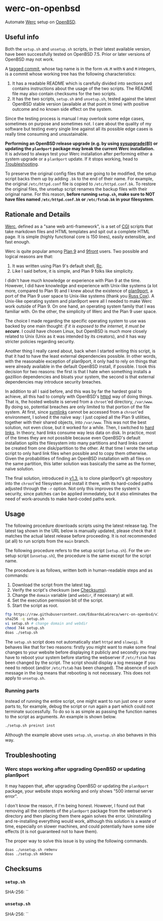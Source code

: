 # werc-on-openbsd

Automate [Werc](http://werc.cat-v.org/) setup on [OpenBSD](https://www.openbsd.org/).

## Useful info

Both the `setup.sh` and `unsetup.sh` scripts, in their latest available version, have been successfully tested on OpenBSD 7.5. Prior or later versions of OpenBSD may not work.

A [tagged commit](https://git-scm.com/book/en/v2/Git-Basics-Tagging), whose tag name is in the form `vN.M` with `N` and `M` integers, is a commit whose working tree has the following characteristics:

1. It has a readable README which is carefully divided into sections and contains instructions about the usage of the two scripts. The README file may also contain checksums for the two scripts.
2. It has the two scripts, `setup.sh` and `unsetup.sh`, tested against the latest OpenBSD stable version (available at that point in time) with positive outcome and no known side effect on the system.

Since the testing process is manual I may overlook some edge cases, sometimes on purpose and sometimes not. I care about the quality of my software but testing every single line against all its possible edge cases is really time consuming and unsustainable.

**Performing an OpenBSD release upgrade (e.g. by using [sysupgrade(8)](https://man.openbsd.org/sysupgrade.8)) or updating the `plan9port` package may break the current Werc installation.** It is advised to always test your Werc installation after performing either a system upgrade or a `plan9port` update. If it stops working, head to [Troubleshooting](#troubleshooting).

To preserve the original config files that are going to be modified, the setup script backs them up by adding `.bk` to the end of their name. For example, the original `/etc/httpd.conf` file is copied to `/etc/httpd.conf.bk`. To restore the original files, the unsetup script renames the backup files with their original name. For this reason, **before running `setup.sh`, make sure to NOT have files named `/etc/httpd.conf.bk` or `/etc/fstab.bk` in your filesystem**.

## Rationale and Details

[Werc](http://werc.cat-v.org/), defined as a "sane web anti-framework", is a set of [CGI](https://en.wikipedia.org/wiki/Common_Gateway_Interface) scripts that take markdown files and HTML templates and spit out a complete HTML page. It is simple (highly functional core is 150 lines), easily extensible, and fast enough.

Werc is quite popular among [Plan 9](https://en.wikipedia.org/wiki/Plan_9_from_Bell_Labs) and [9front](https://9front.org/) users. Two possible and logical reasons are that:

1. It was written using Plan 9's default shell, [Rc](https://p9f.org/sys/doc/rc.html).
2. Like I said before, it is simple, and Plan 9 folks like simplicity.

I didn't have much knowledge or experience with Plan 9 at the time. However, I did have knowledge and experience with Unix-like systems (a lot more, compared to Plan 9) and I knew about the existence of [plan9port](https://9fans.github.io/plan9port/), a port of the Plan 9 user space to Unix-like systems (thank you [Russ Cox](https://swtch.com/~rsc/)). A Unix-like operating system and plan9port were all I needed to make Werc work outside of Plan 9. On one hand, an operating system family that I was familiar with. On the other, the simplicity of Werc and the Plan 9 user space.

The choice I made regarding the specific operating system to use was backed by one main thought: *if it is exposed to the internet, it must be **secure***. I could have chosen Linux, but OpenBSD is much more closely related to Unix (Unix as it was intended by its creators), and it has way stricter policies regarding security.

Another thing I really cared about, back when I started writing this script, is that it had to have the least external dependencies possible. In other words, with the reasonable exception of plan9port, it only had to rely on things that were already available in the default OpenBSD install, if possible. I took this decision for two reasons: the first is that I hate when something installs a gazillion dependencies and bloats your system, the second is that external dependencies may introduce security breaches.

In addition to all I said before, and this was by far the hardest goal to achieve, all this had to comply with OpenBSD's [httpd](https://man.openbsd.org/httpd) way of doing things. That is, the hosted website is served from a `chroot`'ed directory, `/var/www`. By doing so, potential breaches are only limited to that portion of the file system. At first, since [symlinks](https://en.wikipedia.org/wiki/Symbolic_link) cannot be accessed from a `chroot`'ed environment, I solved it the naïve way: I just copied all the Plan 9 utilities, together with their shared objects, into `/var/www`. This was not the best solution, not even close, but it worked for a while. Then, I switched to [hard links](https://en.wikipedia.org/wiki/Hard_link). In theory, hard links consume way less data on disk. In practice, most of the times they are not possible because even OpenBSD's default installation splits the filesystem into many partitions and hard links cannot be created from one disk/partition to the other. At that time I wrote the setup script to only hard link files when possible and to copy them otherwise. Given the probabilities of finding an OpenBSD installation with all files on the same partition, this latter solution was basically the same as the former, naïve solution.

The final solution, introduced in [v1.3](https://github.com/EdoardoLaGreca/werc-on-openbsd/releases/tag/v1.3), is to clone plan9port's git repository into the `chroot`'ed filesystem and install it there, with its hard-coded paths adjusted through the `-r` option. Not only this improves the system's security, since patches can be applied immedately, but it also eliminates the need of work-arounds to make hard-coded paths work.

## Usage

The following procedure downloads scripts using the latest release tag. The latest tag shown in the URL below is manually updated, please check that it matches the actual latest release before proceeding. It is not recommended (at all) to run scripts from the `main` branch.

The following procedure refers to the setup script (`setup.sh`). For the un-setup script (`unsetup.sh`), the procedure is the same except for the script name.

The procedure is as follows, written both in human-readable steps and as commands:

1. Download the script from the latest tag.
2. Verify the script's checksum (see [Checksums](#checksums)).
3. Change the `domain` variable (and `webdir`, if necessary) at will.
4. Set the execution permission bit of the script.
5. Start the script as root.

```sh
ftp https://raw.githubusercontent.com/EdoardoLaGreca/werc-on-openbsd/v1.2/setup.sh
sha256 -q setup.sh
vi setup.sh	# change domain and webdir
chmod 744 setup.sh
doas ./setup.sh
```

The `setup.sh` script does not automatically start `httpd` and `slowcgi`. It behaves like that for two reasons: firstly you might want to make some final changes to your website before displaying it publicly and secondly you may have to reboot your system before starting the webserver if `/etc/fstab` has been changed by the script. The script should display a log message if you need to reboot (and/or `/etc/fstab` has been changed). The absence of such message in the log means that rebooting is not necessary. This does not apply to `unsetup.sh`.

### Running parts

Instead of running the entire script, one might want to run just one or some parts to, for example, debug the script or run again a part which could not terminate successfully. To do so is as simple as passing the function names to the script as arguments. An example is shown below.

```sh
./setup.sh preinst inst
```

Although the example above uses `setup.sh`, `unsetup.sh` also behaves in this way.

## Troubleshooting

### Werc stops working after upgrading OpenBSD or updating plan9port

It may happen that, after upgrading OpenBSD or updating the `plan9port` package, your website stops working and only shows "500 internal server error".

I don't know the reason, if I'm being honest. However, I found out that removing all the contents of the `plan9port` package from the webserver's directory and then placing them there again solves the error. Uninstalling and re-installing everything would work, although this solution is a waste of time, especially on slower machines, and could potentially have some side effects (it is not guaranteed not to have them).

The proper way to solve this issue is by using the following commands.

```
doas ./unsetup.sh rm9env
doas ./setup.sh mk9env
```

## Checksums

### `setup.sh`

SHA-256: ``

### `unsetup.sh`

SHA-256: ``

